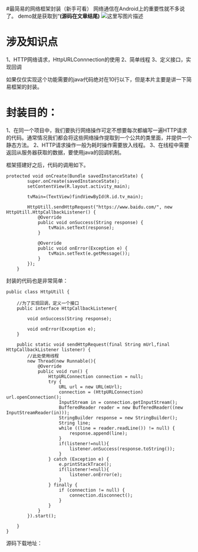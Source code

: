 #最简易的网络框架封装（新手可看）
网络通信在Android上的重要性就不多说了。 demo就是获取到“**(源码在文章结尾)** <img src="https://imgconvert.csdnimg.cn/aHR0cDovL2ltZy5ibG9nLmNzZG4ubmV0LzIwMTYwOTA3MTUzMzM4ODc4" alt="这里写图片描述">

# 涉及知识点

1、HTTP网络请求，HttpURLConnnection的使用 2、简单线程 3、定义接口，实现回调

如果仅仅实现这个功能需要的java代码绝对在10行以下，但是本片主要是讲一下简易框架的封装。

# 封装目的：

1、在同一个项目中，我们要执行网络操作可定不想要每次都编写一遍HTTP请求的代码。通常情况我们都会将这些网络操作提取到一个公共的类里面，并提供一个静态方法。 2、HTTP请求操作一般为耗时操作需要放入线程。 3、在线程中需要返回从服务器获取的数据，要使用java的回调机制。

框架搭建好之后，代码的调用如下。

```
protected void onCreate(Bundle savedInstanceState) {
        super.onCreate(savedInstanceState);
        setContentView(R.layout.activity_main);

        tvMain=(TextView)findViewById(R.id.tv_main);

        HttpUtill.sendHttpRequest("https://www.baidu.com/", new HttpUtill.HttpCallbackListener() {
            @Override
            public void onSuccess(String response) {
                tvMain.setText(response);
            }

            @Override
            public void onError(Exception e) {
                tvMain.setText(e.getMessage());
            }
        });
    }

```

封装的代码也是非常简单：

```
public class HttpUtill {

    //为了实现回调，定义一个接口
    public interface HttpCallbackListener{

        void onSuccess(String response);

        void onError(Exception e);
    }

    public static void sendHttpRequest(final String mUrl,final HttpCallbackListener listener) {
        //此处使用线程
        new Thread(new Runnable(){
            @Override
            public void run() {
                HttpURLConnection connection = null;
                try {
                    URL url = new URL(mUrl);
                    connection = (HttpURLConnection) url.openConnection();
                    InputStream in = connection.getInputStream();
                    BufferedReader reader = new BufferedReader((new InputStreamReader(in)));
                    StringBuilder response = new StringBuilder();
                    String line;
                    while ((line = reader.readLine()) != null) {
                        response.append(line);
                    }
                    if(listener!=null){
                        listener.onSuccess(response.toString());
                    }
                } catch (Exception e) {
                    e.printStackTrace();
                    if(listener!=null){
                        listener.onError(e);
                    }
                } finally {
                    if (connection != null) {
                        connection.disconnect();
                    }
                }
            }
        }).start();

    }
}

```

源码下载地址：
